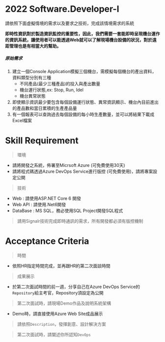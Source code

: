 # 2022 Software.Developer-I
請依照下面虛擬情境的需求以及要求之技術，完成該情境需求的系統

**即時性資訊對於製造資訊監控的重要性，因此，我們需要一套能即時呈現機台運作的資訊系統，讓使用者可以能透過Web就可以了解現場機台設備的狀況，對於遠距管理也是有相當大的幫助。**

##### 原始需求
1. 建立一個Console Application模擬三個機台，需模擬每個機台的產出資料，資料類型分別有三種
   - 不同產品(最少三種產品)的投入與產出數量
   - 機台運行狀態,ex: Stop, Run, Idel
   - 機台異常狀態
2. 即使顯示資訊最少要包含每個設備運行狀態、異常資訊顯示、機台內目前進出的產品數和當日累積的生產產品量
3. 有一個報表可以查詢過去每個設備的每小時生產數量，並可以將結果下載成Excel檔案

# Skill Requirement
> 環境
- 請將開發之系統，佈署至Micrsoft Azure (可免費使用30天)
- 請將程式碼透過Azure DevOps Service進行版控 (可免費使用)，請將專案設定公開
> 技術
- Web : 請使用ASP.NET Core 6 開發
- Web API : 請使用.Net6開發
- DataBase : MS SQL，務必使用SQL Project開發SQL程式
> 請用Signalr技術完成即時通訊的需求，所有開發都必須有版控機制

# Acceptance Criteria
> 時間
- 依照HR指定時間完成，並再跟HR約第二次面談時間

> 成果展示
- 於第二次面試時間的前一週，分享自己在Azure DevOps Service的`Repository`給主考官，Repository須設定為公開

> 第二次面試時，請現場Demo作品及說明系統架構
- Demo時，請直接使用Azure Web Site成品展示

> 請依照`Description`，發揮創意、設計解決方案

> 第二次面試時，請闡述你所認知`DevOps` 
